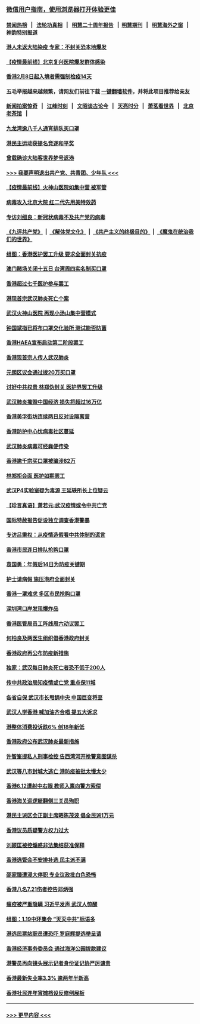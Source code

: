 ### [微信用户指南，使用浏览器打开体验更佳](https://github.com/gfw-breaker/banned-news1/blob/master/indexes/wechat-guide.md?t=0)
#### [禁闻热榜](热点新闻.md?t=0)  &nbsp;&nbsp;|&nbsp;&nbsp; [法轮功真相](https://github.com/gfw-breaker/truth/blob/master/README.md?t=0) &nbsp;&nbsp;|&nbsp;&nbsp; [明慧二十周年报告](https://github.com/gfw-breaker/mh-reports/blob/master/README.md?t=0) &nbsp;&nbsp;|&nbsp;&nbsp;[明慧期刊](https://github.com/gfw-breaker/mh-qikan) &nbsp;&nbsp;|&nbsp;&nbsp; [明慧海外之窗](https://github.com/gfw-breaker/mh-news/blob/master/README.md?t=0) &nbsp;&nbsp;|&nbsp;&nbsp; [神韵特别报道](https://github.com/gfw-breaker/mh-news/blob/master/shenyun.md?t=0)
#### [港人未返大陆染疫 专家：不封关恐本地爆发](../pages/nsc415/n11848021.md?t=02062155) 
#### [【疫情最前线】北京复兴医院爆发群体感染](../pages/nsc415/n11847626.md?t=02062155) 
#### [香港2月8日起入境者需强制检疫14天](../pages/nsc415/n11847658.md?t=02062155) 
#### 五毛举报越来越频繁，请网友们前往下载 [一键翻墙软件](https://github.com/gfw-breaker/ssr-accounts)，并将此项目推荐给亲友
#### [新闻拍案惊奇](https://github.com/gfw-breaker/banned-news1/blob/master/pages/link4.md) &nbsp;&nbsp;|&nbsp;&nbsp; [江峰时刻](https://github.com/gfw-breaker/banned-news1/blob/master/pages/link4.md) &nbsp;&nbsp;|&nbsp;&nbsp; [文昭谈古论今](https://github.com/gfw-breaker/banned-news1/blob/master/pages/link4.md) &nbsp;&nbsp;|&nbsp;&nbsp; [天亮时分](https://github.com/gfw-breaker/banned-news1/blob/master/pages/link4.md) &nbsp;&nbsp;|&nbsp;&nbsp; [萧茗看世界](https://github.com/gfw-breaker/banned-news1/blob/master/pages/link4.md) &nbsp;&nbsp;|&nbsp;&nbsp; [北京老茶馆](https://github.com/gfw-breaker/banned-news1/blob/master/pages/link4.md) &nbsp;&nbsp;|&nbsp;&nbsp; 
#### [九龙湾逾八千人通宵排队买口罩](../pages/nsc415/n11847647.md?t=02062155) 
#### [港民主运动获提名竞逐和平奖](../pages/nsc415/n11847633.md?t=02062155) 
#### [曾载确诊大陆客世界梦号返港](../pages/nsc415/n11847608.md?t=02062155) 
#### [>>> 我要声明退出共产党、共青团、少年队 <<<](https://github.com/begood0513/goodnews/blob/master/quit/letter.md) 
#### [【疫情最前线】火神山医院如集中营 被军管](../pages/nsc415/n11847524.md?t=02062155) 
#### [病毒攻入北京大院 红二代先用美特效药](../pages/nsc415/n11847427.md?t=02062155) 
#### [专访刘细良：新冠状病毒不及共产党的病毒](../pages/nsc415/n11847164.md?t=02062155) 
#### [《九评共产党》](https://github.com/begood0513/9ping.md/blob/master/README.md) &nbsp;|&nbsp; [《解体党文化》](../../../../jtdwh.md/blob/master/README.md)  &nbsp;|&nbsp; [《共产主义的终极目的》](../../../../gczydzjmd.md/blob/master/README.md) &nbsp;|&nbsp; [《魔鬼在统治我们的世界》](../../../../mgztzwmdsj.md/blob/master/README.md) 
#### [组图：香港医护罢工升级 要求全面封关抗疫](../pages/nsc415/n11844107.md?t=02062155) 
#### [澳门赌场关闭十五日 台湾周四实名制买口罩](../pages/nsc415/n11845083.md?t=02062155) 
#### [香港超过七千医护参与罢工](../pages/nsc415/n11845051.md?t=02062155) 
#### [港现首宗武汉肺炎死亡个案](../pages/nsc415/n11844998.md?t=02062155) 
#### [武汉火神山医院 再现小汤山集中营模式](../pages/nsc415/n11844763.md?t=02062155) 
#### [钟国斌指已将布口罩交化验所 测试能否防菌](../pages/nsc415/n11842783.md?t=02062155) 
#### [香港HAEA宣布启动第二阶段罢工](../pages/nsc415/n11842723.md?t=02062155) 
#### [香港现首宗人传人武汉肺炎](../pages/nsc415/n11842766.md?t=02062155) 
#### [元朗区议会通过拨20万买口罩](../pages/nsc415/n11842754.md?t=02062155) 
#### [讨好中共权贵 林郑伪封关 医护界罢工升级](../pages/nsc415/n11842359.md?t=02062155) 
#### [武汉肺炎摧毁中国经济 损失将超过16万亿](../pages/nsc415/n11839723.md?t=02062155) 
#### [香港美孚街坊连续两日反对设隔离营](../pages/nsc415/n11839962.md?t=02062155) 
#### [香港防护中心忧病毒社区蔓延](../pages/nsc415/n11839933.md?t=02062155) 
#### [武汉肺炎病毒可经粪便传染](../pages/nsc415/n11839939.md?t=02062155) 
#### [香港逾千宗买口罩被骗涉82万](../pages/nsc415/n11839914.md?t=02062155) 
#### [林郑拒会面 医护如期罢工](../pages/nsc415/n11839892.md?t=02062155) 
#### [武汉P4实验室疑为毒源 王延轶所长上位疑云](../pages/nsc415/n11835543.md?t=02062155) 
#### [【珍言真语】萧若元:武汉疫情或令中共亡党](../pages/nsc415/n11829394.md?t=02062155) 
#### [国际特赦报告促设独立调查香港警暴](../pages/nsc415/n11833845.md?t=02062155) 
#### [专访吕秉权：从疫情造假看中共体制的谎言](../pages/nsc415/n11833813.md?t=02062155) 
#### [香港市民连日排队抢购口罩](../pages/nsc415/n11833794.md?t=02062155) 
#### [袁国勇：年假后14日为防疫关键期](../pages/nsc415/n11831088.md?t=02062155) 
#### [护士请病假 施压港府全面封关](../pages/nsc415/n11831030.md?t=02062155) 
#### [香港一罩难求 多区市民抢购口罩](../pages/nsc415/n11831002.md?t=02062155) 
#### [深圳湾口岸发现爆炸品](../pages/nsc415/n11828802.md?t=02062155) 
#### [香港医管局员工阵线周六动议罢工](../pages/nsc415/n11828762.md?t=02062155) 
#### [何柏良及两医生组织倡香港政府封关](../pages/nsc415/n11828749.md?t=02062155) 
#### [香港政府再公布防疫新措施](../pages/nsc415/n11828716.md?t=02062155) 
#### [独家：武汉每日肺炎死亡者恐不低于200人](../pages/nsc415/n11828240.md?t=02062155) 
#### [传中共政治局知疫情或亡党 重点保11城](../pages/nsc415/n11828145.md?t=02062155) 
#### [各省自保 武汉市长甩锅中央 中国巨变将至](../pages/nsc415/n11828021.md?t=02062155) 
#### [武汉人学香港 喊加油齐合唱 提五大诉求](../pages/nsc415/n11827046.md?t=02062155) 
#### [港整体消费投诉跌6% 创18年新低](../pages/nsc415/n11817280.md?t=02062155) 
#### [香港政府公布武汉肺炎最新措施](../pages/nsc415/n11817152.md?t=02062155) 
#### [许智峯提私人刑事检控 告西湾河开枪警意图谋杀](../pages/nsc415/n11817132.md?t=02062155) 
#### [武汉等八市封城大逃亡 港防疫被批太慢太少](../pages/nsc415/n11817058.md?t=02062155) 
#### [香港6.12遭射中右眼 教师入禀向警方索偿](../pages/nsc415/n11814678.md?t=02062155) 
#### [香港海关巡逻艇翻侧三关员殉职](../pages/nsc415/n11814604.md?t=02062155) 
#### [港民主派区会正副主席晤陈茂波 倡全民派1万元](../pages/nsc415/n11814582.md?t=02062155) 
#### [香港议员质疑警方权力过大](../pages/nsc415/n11814560.md?t=02062155) 
#### [刘颕匡被控煽惑非法集结获准保释](../pages/nsc415/n11811727.md?t=02062155) 
#### [香港选管会不安排补选 民主派不满](../pages/nsc415/n11811691.md?t=02062155) 
#### [邵家臻遭浸大停职 专业议政批白色恐怖](../pages/nsc415/n11811670.md?t=02062155) 
#### [香港八名7.21伤者控告邓炳强](../pages/nsc415/n11811623.md?t=02062155) 
#### [瘟疫被严重隐瞒 习近平发声 武汉人惊醒](../pages/nsc415/n11811186.md?t=02062155) 
#### [组图：1.19中环集会 “天灭中共”标语多](../pages/nsc415/n11809514.md?t=02062155) 
#### [港选民票站职员遭恐吓 罗庭辉提选举呈请](../pages/nsc415/n11808914.md?t=02062155) 
#### [香港经济事务委员会 通过海洋公园拨款建议](../pages/nsc415/n11808906.md?t=02062155) 
#### [港警员再向镜头展示记者身份证记协严厉谴责](../pages/nsc415/n11808888.md?t=02062155) 
#### [香港最新失业率3.3% 逾两年半新高](../pages/nsc415/n11808887.md?t=02062155) 
#### [香港社民连年宵摊档设反修例展板](../pages/nsc415/n11808857.md?t=02062155) 

----
#### [ >>> 更早内容 <<< ](../indexes/nsc415-earlier.md)

